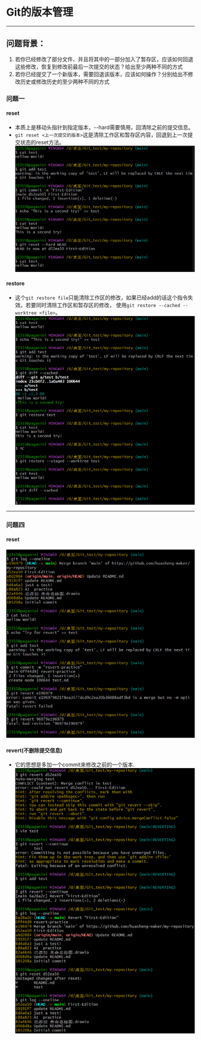 # Git的版本管理

---

## 问题背景：
1. 若你已经修改了部分文件、并且将其中的一部分加入了暂存区，应该如何回退这些修改，恢复到修改前最后一次提交的状态？给出至少两种不同的方式
2. 若你已经提交了一个新版本，需要回退该版本，应该如何操作？分别给出不修改历史或修改历史的至少两种不同的方式

### 问题一
#### reset
* 本质上是移动头指针到指定版本，--hard需要慎用，回清除之前的提交信息。
* `git reset <上一次提交的版本>`这是清除工作区和暂存区内容，回退到上一次提交状态的reset方法。
![相关图片](1.png)
#### restore
* 这个`git restore file`只能清除工作区的修改，如果已经add的话这个指令失效。若要同时清除工作区和暂存区的修改，
 使用`git restore --cached --worktree <file>`。![相关图片](2.png)

---

### 问题四
#### reset
![相关图片](3.png)
#### revert(不删除提交信息)
* 它的思想是多加一个commit来修改之前的一个版本.![相关图片](4.png)
